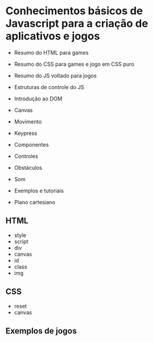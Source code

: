 # Conhecimentos básicos de Javascript para a criação de aplicativos e jogos

- Resumo do HTML para games

- Resumo do CSS para games e jogo em CSS puro

- Resumo do JS voltado para jogos

- Estruturas de controle do JS

- Introdução ao DOM

- Canvas

- Movimento

- Keypress

- Componentes

- Controles

- Obstáculos

- Som

- Exemplos e tutoriais

- Plano cartesiano


## HTML

- style
- script
- div
- canvas
- id
- class
- img

## CSS

- reset
- canvas


## Exemplos de jogos


